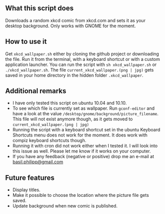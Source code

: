 What this script does
---------------------
Downloads a random xkcd comic from xkcd.com and sets it as your desktop background. Only works with GNOME for the moment. 

How to use it
-------------
Get `xkcd_wallpaper.sh` either by cloning the github project or downloading the file. Run it from the terminal, with a keyboard shortcut or with a custom application launcher. You can run the script with `sh xkcd_wallpaper.sh` or `./xkcd_wallpaper.sh`. The file `current_xkcd_wallpaper.(png | jpg)` gets saved in your home directory in the hidden folder `.xkcd_wallpaper`. 

Additional remarks
-----------------
* I have only tested this script on ubuntu 10.04 and 10.10.
* To see which file is currently set as wallpaper. Run `gconf-editor` and have a look at the value `/desktop/gnome/background/picture_filename`. This file will not exist anymore though, as it gets moved to `current_xkcd_wallpaper.(png | jpg)`
* Running the script with a keyboard shortcut set in the ubuntu Keyboard Shortcuts menu does not work for the moment. It does work with compiz keyboard shortcuts though. 
* Running it with cron did not work either when I tested it. I will look into this issue as well. Please let me know if it works on your computer.
* If you have any feedback (negative or positive) drop me an e-mail at basil.philipp@gmail.com

Future features
---------------
* Display titles.
* Make it possible to choose the location where the picture file gets saved.
* Update background when new comic is published.
